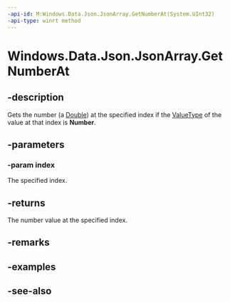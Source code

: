 ```yaml
---
-api-id: M:Windows.Data.Json.JsonArray.GetNumberAt(System.UInt32)
-api-type: winrt method
---
```


<!-- Method syntax
public double GetNumberAt(System.UInt32 index)
-->

# Windows.Data.Json.JsonArray.GetNumberAt

## -description
Gets the number (a [Double](https://docs.microsoft.com/dotnet/api/system.double?redirectedfrom=MSDN)) at the specified index if the [ValueType](ijsonvalue_valuetype.md) of the value at that index is **Number**.

## -parameters
### -param index
The specified index.

## -returns
The number value at the specified index.

## -remarks

## -examples

## -see-also
